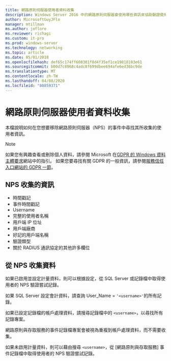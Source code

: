 ```yaml
---
title: 網路原則伺服器使用者資料收集
description: Windows Server 2016 中的網路原則伺服器會使用哪些資訊來協助驗證使用者。
author: MicrosoftGuyJFlo
manager: mtillman
ms.author: joflore
ms.reviewer: richagi
ms.custom: it-pro
ms.prod: windows-server
ms.technology: networking
ms.topic: article
ms.date: 05/01/2018
ms.openlocfilehash: def65c174ff608301f8d4f35ef1ce19818103e61
ms.sourcegitcommit: b00d7c8968c4adc8f699dbee694afe6ed36bc9de
ms.translationtype: MT
ms.contentlocale: zh-TW
ms.lasthandoff: 04/08/2020
ms.locfileid: "80859371"
---
```

# <a name="network-policy-server-user-data-collection"></a>網路原則伺服器使用者資料收集

本檔說明如何在您想要移除網路原則伺服器（NPS）的事件中尋找其所收集的使用者資訊。

>[!Note]
>如果您有興趣查看或刪除個人資料，請參閱 Microsoft 在[GDPR 的 Windows 資料主體要求](https://docs.microsoft.com/microsoft-365/compliance/gdpr-dsr-windows)網站中的指引。 如果您要尋找有關 GDPR 的一般資訊，請參閱[服務信任入口網站的 GDPR 一節](https://servicetrust.microsoft.com/ViewPage/GDPRGetStarted)。

## <a name="information-collected-by-nps"></a>NPS 收集的資訊

- 時間戳記
- 事件時間戳記
- Username
- 完整的使用者名稱
- 用戶端 IP 位址
- 用戶端廠商
- 好記的用戶端名稱
- 驗證類型
- 關於 RADIUS 通訊協定的其他許多欄位

## <a name="gather-data-from-nps"></a>從 NPS 收集資料

如果已啟用並設定計量資料，則可以根據設定，從 SQL Server 或記錄檔中取得使用者的 NPS 驗證嘗試記錄。 

如果 SQL Server 設定會計資料，請查詢 User_Name = `'<username>'`的所有記錄。

如果已設定記錄檔的帳戶處理資料，請搜尋記錄檔中的 `<username>`，以尋找所有記錄專案。

網路原則與存取服務的事件記錄檔專案會被視為重複到帳戶處理資料，而不需要收集。

如果未啟用計量資料，則可以藉由搜尋 `<username>`，從 [網路原則與存取服務] 事件記錄檔中取得使用者的 NPS 驗證嘗試記錄。
